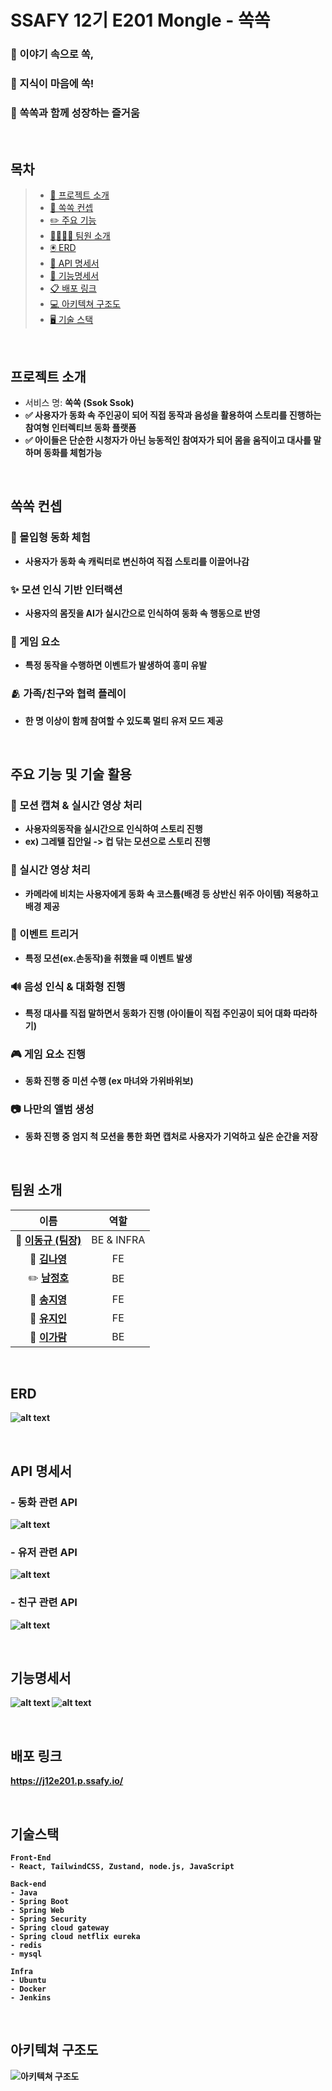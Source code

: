 # SSAFY 12기 E201 Mongle - 쏙쏙

### 🤗 이야기 속으로 쏙, 
### 🚀 지식이 마음에 쏙! 
### 🤩 쏙쏙과 함께 성장하는 즐거움



<br>

## 목차

> - [👋 프로젝트 소개](#프로젝트-소개)
> - [📖 쏙쏙 컨셉](#쏙쏙-컨셉)
> - [✏️ 주요 기능](#주요-기능-및-기술-활용)
> - [👩‍👩‍👧‍👧 팀원 소개](#팀원-소개)
> - [🖲️ ERD](#ERD)
> - [📌 API 명세서](#API-명세서)
> - [🚨 기능명세서](#기능명세서)
> - [📋 배포 링크](#배포-링크)
> - [💻 아키텍쳐 구조도](#아키텍쳐-구조도)
> - [🖥️ 기술 스택](#기술-스택)


<br>

## 프로젝트 소개
 - 서비스 명: <b>쏙쏙 (Ssok Ssok) 
 - ✅ 사용자가 동화 속 주인공이 되어 직접 동작과 음성을 활용하여 스토리를 진행하는 참여형 인터렉티브 동화 플랫폼
 - ✅ 아이들은 단순한 시청자가 아닌 능동적인 참여자가 되어 몸을 움직이고 대사를 말하며 동화를 체험가능

<br>

## 쏙쏙 컨셉
### 🎀 몰입형 동화 체험 
- 사용자가 동화 속 캐릭터로 변신하여 직접 스토리를 이끌어나감 
### ✨ 모션 인식 기반 인터랙션
- 사용자의 몸짓을 AI가 실시간으로 인식하여 동화 속 행동으로 반영
### 🎄 게임 요소
- 특정 동작을 수행하면 이벤트가 발생하여 흥미 유발
### 🫂 가족/친구와 협력 플레이
- 한 명 이상이 함께 참여할 수 있도록 멀티 유저 모드 제공

<br>

## 주요 기능 및 기술 활용
### 📸 모션 캡쳐 & 실시간 영상 처리
 - 사용자의동작을 실시간으로 인식하여 스토리 진행
 - ex) 그레텔 집안일 -> 컵 닦는 모션으로 스토리 진행
### 🎥 실시간 영상 처리
 - 카메라에 비치는 사용자에게 동화 속 코스튬(배경 등 상반신 위주 아이템) 적용하고 배경 제공 
### 🎊 이벤트 트리거 
 - 특정 모션(ex.손동작)을 취했을 때 이벤트 발생 
### 🔊 음성 인식 & 대화형 진행
- 특정 대사를 직접 말하면서 동화가 진행 (아이들이 직접 주인공이 되어 대화 따라하기)
### 🎮 게임 요소 진행 
- 동화 진행 중 미션 수행 (ex 마녀와 가위바위보) 
### 📷 나만의 앨범 생성
- 동화 진행 중 엄지 척 모션을 통한 화면 캡처로 사용자가 기억하고 싶은 순간을 저장

<br>

## 팀원 소개
| 이름 | 역할 |
|:--:|:--:|
| 👑 **[이동규 (팀장)](https://github.com/Iwannabegosu)**| BE & INFRA|
| 🌟 **[김나영](https://github.com/skdud5126)** | FE |
| ✏️ **[남정호](https://github.com/jhnam0324)** | BE |
| 🐶 **[송지영](https://github.com/xongeeuse)** | FE |
| 🎉 **[유지인](https://github.com/Yu-jiin)** | FE |
| 🚀 **[이가람](https://github.com/garam0107)** | BE |

<br>

## ERD
![alt text](img/erd_mongle.png)

<br>

## API 명세서
### - 동화 관련 API
![alt text](img/fairytale_api.png)
### - 유저 관련 API
![alt text](img/user_api.png)
### - 친구 관련 API
![alt text](img/friend_api.png)

<br>

## 기능명세서
![alt text](img/img11.png)
![alt text](img/img22.png)

<br>

## 배포 링크

https://j12e201.p.ssafy.io/

<br>


## 기술스택

```
Front-End
- React, TailwindCSS, Zustand, node.js, JavaScript

Back-end 
- Java
- Spring Boot
- Spring Web
- Spring Security
- Spring cloud gateway
- Spring cloud netflix eureka
- redis
- mysql

Infra
- Ubuntu
- Docker
- Jenkins

```


<br>


## 아키텍쳐 구조도

<img src="./etc/architecture.png" alt="아키텍쳐 구조도" >

<br>




